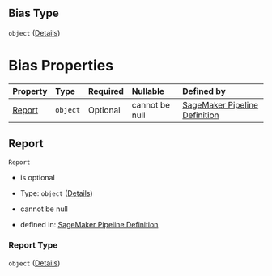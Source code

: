 ## Bias Type

`object` ([Details](pipeline-definition-definitions-registermodelstep-properties-arguments-properties-modelmetrics-properties-bias.md))

# Bias Properties

| Property          | Type     | Required | Nullable       | Defined by                                                                                                                                                                                                                                                                                                                                                                             |
| :---------------- | :------- | :------- | :------------- | :------------------------------------------------------------------------------------------------------------------------------------------------------------------------------------------------------------------------------------------------------------------------------------------------------------------------------------------------------------------------------------- |
| [Report](#report) | `object` | Optional | cannot be null | [SageMaker Pipeline Definition](pipeline-definition-definitions-registermodelstep-properties-arguments-properties-modelmetrics-properties-bias-properties-report.md "https://github.com/jerrypeng7773/sagemaker-model-building-pipeline-definition-JSON-schema/schema/#/definitions/RegisterModelStep/properties/Arguments/properties/ModelMetrics/properties/Bias/properties/Report") |

## Report



`Report`

*   is optional

*   Type: `object` ([Details](pipeline-definition-definitions-registermodelstep-properties-arguments-properties-modelmetrics-properties-bias-properties-report.md))

*   cannot be null

*   defined in: [SageMaker Pipeline Definition](pipeline-definition-definitions-registermodelstep-properties-arguments-properties-modelmetrics-properties-bias-properties-report.md "https://github.com/jerrypeng7773/sagemaker-model-building-pipeline-definition-JSON-schema/schema/#/definitions/RegisterModelStep/properties/Arguments/properties/ModelMetrics/properties/Bias/properties/Report")

### Report Type

`object` ([Details](pipeline-definition-definitions-registermodelstep-properties-arguments-properties-modelmetrics-properties-bias-properties-report.md))
